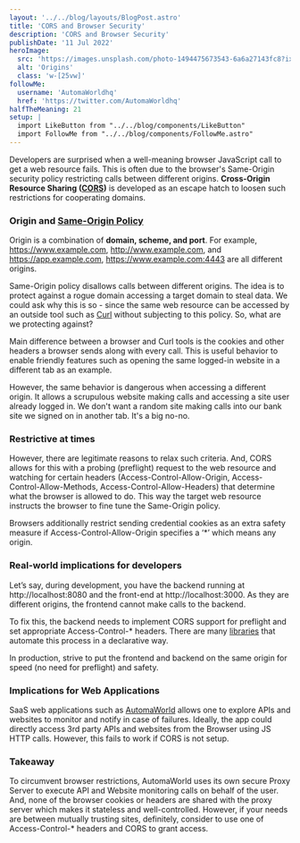 ```yaml
---
layout: '../../blog/layouts/BlogPost.astro'
title: 'CORS and Browser Security'
description: 'CORS and Browser Security'
publishDate: '11 Jul 2022'
heroImage:
  src: 'https://images.unsplash.com/photo-1494475673543-6a6a27143fc8?ixlib=rb-1.2.1&ixid=MnwxMjA3fDB8MHxwaG90by1wYWdlfHx8fGVufDB8fHx8&auto=format&fit=crop&w=774&q=80'
  alt: 'Origins'
  class: 'w-[25vw]'
followMe:
  username: 'AutomaWorldhq'
  href: 'https://twitter.com/AutomaWorldhq'
halfTheMeaning: 21
setup: |
  import LikeButton from "../../blog/components/LikeButton"
  import FollowMe from "../../blog/components/FollowMe.astro"
---
```


Developers are surprised when a well-meaning browser JavaScript call to get a web resource fails. This is often due to the browser's Same-Origin security policy restricting calls between different origins. **Cross-Origin Resource Sharing ([CORS](https://en.wikipedia.org/wiki/Cross-origin_resource_sharing))** is developed as an escape hatch to loosen such restrictions for cooperating domains.

### Origin and [Same-Origin Policy](https://developer.mozilla.org/en-US/docs/Web/Security/Same-origin_policy)

Origin is a combination of **domain, scheme, and port**. For example, https://www.example.com, http://www.example.com, and https://app.example.com, https://www.example.com:4443 are all different origins.

Same-Origin policy disallows calls between different origins. The idea is to protect against a rogue domain accessing a target domain to steal data. We could ask why this is so - since the same web resource can be accessed by an outside tool such as [Curl](https://curl.se/) without subjecting to this policy. So, what are we protecting against?

Main difference between a browser and Curl tools is the cookies and other headers a browser sends along with every call. This is useful behavior to enable friendly features such as opening the same logged-in website in a different tab as an example.

However, the same behavior is dangerous when accessing a different origin. It allows a scrupulous website making calls and accessing a site user already logged in. We don't want a random site making calls into our bank site we signed on in another tab. It's a big no-no.

### Restrictive at times

However, there are legitimate reasons to relax such criteria. And, CORS allows for this with a probing (preflight) request to the web resource and watching for certain headers (Access-Control-Allow-Origin, Access-Control-Allow-Methods, Access-Control-Allow-Headers) that determine what the browser is allowed to do. This way the target web resource instructs the browser to fine tune the Same-Origin policy.

Browsers additionally restrict sending credential cookies as an extra safety measure if Access-Control-Allow-Origin specifies a ‘\*’ which means any origin.

### Real-world implications for developers

Let’s say, during development, you have the backend running at http://localhost:8080 and the front-end at http://localhost:3000. As they are different origins, the frontend cannot make calls to the backend.

To fix this, the backend needs to implement CORS support for preflight and set appropriate Access-Control-\* headers. There are many [libraries](https://expressjs.com/en/resources/middleware/cors.html) that automate this process in a declarative way.

In production, strive to put the frontend and backend on the same origin for speed (no need for preflight) and safety.

### Implications for Web Applications

SaaS web applications such as [AutomaWorld]() allows one to explore APIs and websites to monitor and notify in case of failures. Ideally, the app could directly access 3rd party APIs and websites from the Browser using JS HTTP calls. However, this fails to work if CORS is not setup.

### Takeaway

To circumvent browser restrictions, AutomaWorld uses its own secure Proxy Server to execute API and Website monitoring calls on behalf of the user. And, none of the browser cookies or headers are shared with the proxy server which makes it stateless and well-controlled. However, if your needs are between mutually trusting sites, definitely, consider to use one of Access-Control-\* headers and CORS to grant access.
